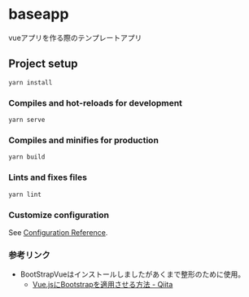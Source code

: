 # baseapp
vueアプリを作る際のテンプレートアプリ

## Project setup
```
yarn install
```

### Compiles and hot-reloads for development
```
yarn serve
```

### Compiles and minifies for production
```
yarn build
```

### Lints and fixes files
```
yarn lint
```

### Customize configuration
See [Configuration Reference](https://cli.vuejs.org/config/).


### 参考リンク
- BootStrapVueはインストールしましたがあくまで整形のために使用。
  - [Vue.jsにBootstrapを適用させる方法 - Qiita](https://qiita.com/Mitsuzara/items/34d413698d1d88033ec0)
